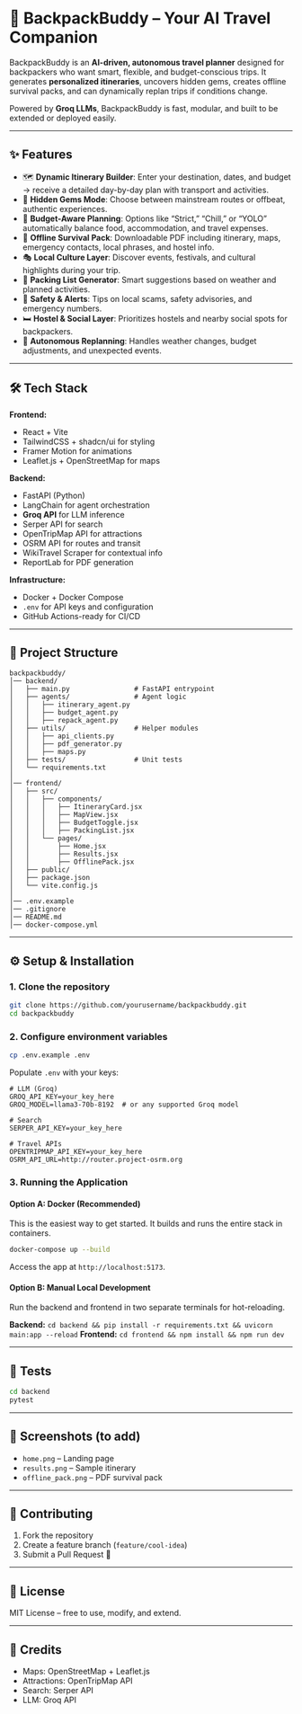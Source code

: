 # 🎒 BackpackBuddy – Your AI Travel Companion

BackpackBuddy is an **AI-driven, autonomous travel planner** designed for backpackers who want smart, flexible, and budget-conscious trips. It generates **personalized itineraries**, uncovers hidden gems, creates offline survival packs, and can dynamically replan trips if conditions change.

Powered by **Groq LLMs**, BackpackBuddy is fast, modular, and built to be extended or deployed easily.

---

## ✨ Features

- 🗺️ **Dynamic Itinerary Builder**: Enter your destination, dates, and budget → receive a detailed day-by-day plan with transport and activities.
- 💎 **Hidden Gems Mode**: Choose between mainstream routes or offbeat, authentic experiences.
- 💸 **Budget-Aware Planning**: Options like “Strict,” “Chill,” or “YOLO” automatically balance food, accommodation, and travel expenses.
- 📶 **Offline Survival Pack**: Downloadable PDF including itinerary, maps, emergency contacts, local phrases, and hostel info.
- 🎭 **Local Culture Layer**: Discover events, festivals, and cultural highlights during your trip.
- 🎒 **Packing List Generator**: Smart suggestions based on weather and planned activities.
- 🚨 **Safety & Alerts**: Tips on local scams, safety advisories, and emergency numbers.
- 🛏️ **Hostel & Social Layer**: Prioritizes hostels and nearby social spots for backpackers.
- 🔄 **Autonomous Replanning**: Handles weather changes, budget adjustments, and unexpected events.

---

## 🛠️ Tech Stack

**Frontend:**

- React + Vite
- TailwindCSS + shadcn/ui for styling
- Framer Motion for animations
- Leaflet.js + OpenStreetMap for maps

**Backend:**

- FastAPI (Python)
- LangChain for agent orchestration
- **Groq API** for LLM inference
- Serper API for search
- OpenTripMap API for attractions
- OSRM API for routes and transit
- WikiTravel Scraper for contextual info
- ReportLab for PDF generation

**Infrastructure:**

- Docker + Docker Compose
- `.env` for API keys and configuration
- GitHub Actions-ready for CI/CD

---

## 📂 Project Structure

```
backpackbuddy/
│── backend/
│   ├── main.py                # FastAPI entrypoint
│   ├── agents/                # Agent logic
│   │   ├── itinerary_agent.py
│   │   ├── budget_agent.py
│   │   ├── repack_agent.py
│   ├── utils/                 # Helper modules
│   │   ├── api_clients.py
│   │   ├── pdf_generator.py
│   │   ├── maps.py
│   ├── tests/                 # Unit tests
│   └── requirements.txt
│
│── frontend/
│   ├── src/
│   │   ├── components/
│   │   │   ├── ItineraryCard.jsx
│   │   │   ├── MapView.jsx
│   │   │   ├── BudgetToggle.jsx
│   │   │   ├── PackingList.jsx
│   │   └── pages/
│   │       ├── Home.jsx
│   │       ├── Results.jsx
│   │       ├── OfflinePack.jsx
│   ├── public/
│   ├── package.json
│   └── vite.config.js
│
│── .env.example
│── .gitignore
│── README.md
│── docker-compose.yml
```

---

## ⚙️ Setup & Installation

### 1. Clone the repository

```bash
git clone https://github.com/yourusername/backpackbuddy.git
cd backpackbuddy
```

### 2. Configure environment variables

```bash
cp .env.example .env
```

Populate `.env` with your keys:

```env
# LLM (Groq)
GROQ_API_KEY=your_key_here
GROQ_MODEL=llama3-70b-8192  # or any supported Groq model

# Search
SERPER_API_KEY=your_key_here

# Travel APIs
OPENTRIPMAP_API_KEY=your_key_here
OSRM_API_URL=http://router.project-osrm.org
```

### 3. Running the Application

#### Option A: Docker (Recommended)

This is the easiest way to get started. It builds and runs the entire stack in containers.

```bash
docker-compose up --build
```

Access the app at `http://localhost:5173`.

#### Option B: Manual Local Development

Run the backend and frontend in two separate terminals for hot-reloading.

**Backend:** `cd backend && pip install -r requirements.txt && uvicorn main:app --reload`
**Frontend:** `cd frontend && npm install && npm run dev`

---

## 🧪 Tests

```bash
cd backend
pytest
```

---

## 📸 Screenshots (to add)

- `home.png` – Landing page
- `results.png` – Sample itinerary
- `offline_pack.png` – PDF survival pack

---

## 🤝 Contributing

1. Fork the repository
2. Create a feature branch (`feature/cool-idea`)
3. Submit a Pull Request 🚀

---

## 📜 License

MIT License – free to use, modify, and extend.

---

## 🙌 Credits

- Maps: OpenStreetMap + Leaflet.js
- Attractions: OpenTripMap API
- Search: Serper API
- LLM: Groq API
